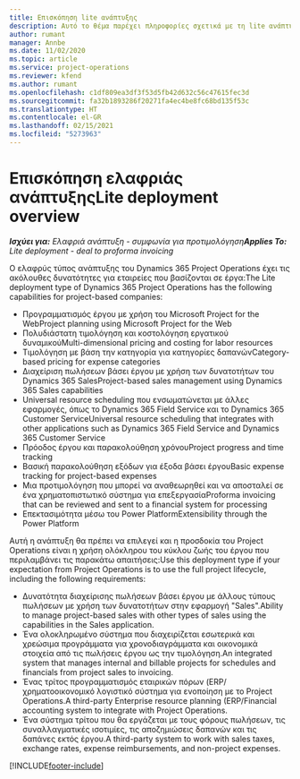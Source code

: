 ```yaml
---
title: Επισκόπηση lite ανάπτυξης
description: Αυτό το θέμα παρέχει πληροφορίες σχετικά με τη lite ανάπτυξη του Dynamics 365 Project Operations.
author: rumant
manager: Annbe
ms.date: 11/02/2020
ms.topic: article
ms.service: project-operations
ms.reviewer: kfend
ms.author: rumant
ms.openlocfilehash: c1df809ea3df3f53d5fb42d632c56c47615fec3d
ms.sourcegitcommit: fa32b1893286f20271fa4ec4be8fc68bd135f53c
ms.translationtype: HT
ms.contentlocale: el-GR
ms.lasthandoff: 02/15/2021
ms.locfileid: "5273963"
---
```

# <a name="lite-deployment-overview"></a><span data-ttu-id="82c40-103">Επισκόπηση ελαφριάς ανάπτυξης</span><span class="sxs-lookup"><span data-stu-id="82c40-103">Lite deployment overview</span></span>

<span data-ttu-id="82c40-104">_**Ισχύει για:** Ελαφριά ανάπτυξη - συμφωνία για προτιμολόγηση_</span><span class="sxs-lookup"><span data-stu-id="82c40-104">_**Applies To:** Lite deployment - deal to proforma invoicing_</span></span>

<span data-ttu-id="82c40-105">Ο ελαφρύς τύπος ανάπτυξης του Dynamics 365 Project Operations έχει τις ακόλουθες δυνατότητες για εταιρείες που βασίζονται σε έργα:</span><span class="sxs-lookup"><span data-stu-id="82c40-105">The Lite deployment type of Dynamics 365 Project Operations has the following capabilities for project-based companies:</span></span>

- <span data-ttu-id="82c40-106">Προγραμματισμός έργου με χρήση του Microsoft Project for the Web</span><span class="sxs-lookup"><span data-stu-id="82c40-106">Project planning using Microsoft Project for the Web</span></span>
- <span data-ttu-id="82c40-107">Πολυδιάστατη τιμολόγηση και κοστολόγηση εργατικού δυναμικού</span><span class="sxs-lookup"><span data-stu-id="82c40-107">Multi-dimensional pricing and costing for labor resources</span></span>
- <span data-ttu-id="82c40-108">Τιμολόγηση με βάση την κατηγορία για κατηγορίες δαπανών</span><span class="sxs-lookup"><span data-stu-id="82c40-108">Category-based pricing for expense categories</span></span>
- <span data-ttu-id="82c40-109">Διαχείριση πωλήσεων βάσει έργου με χρήση των δυνατοτήτων του Dynamics 365 Sales</span><span class="sxs-lookup"><span data-stu-id="82c40-109">Project-based sales management using Dynamics 365 Sales capabilities</span></span>
- <span data-ttu-id="82c40-110">Universal resource scheduling που ενσωματώνεται με άλλες εφαρμογές, όπως το Dynamics 365 Field Service και το Dynamics 365 Customer Service</span><span class="sxs-lookup"><span data-stu-id="82c40-110">Universal resource scheduling that integrates with other applications such as Dynamics 365 Field Service and Dynamics 365 Customer Service</span></span>
- <span data-ttu-id="82c40-111">Πρόοδος έργου και παρακολούθηση χρόνου</span><span class="sxs-lookup"><span data-stu-id="82c40-111">Project progress and time tracking</span></span>
- <span data-ttu-id="82c40-112">Βασική παρακολούθηση εξόδων για έξοδα βάσει έργου</span><span class="sxs-lookup"><span data-stu-id="82c40-112">Basic expense tracking for project-based expenses</span></span>
- <span data-ttu-id="82c40-113">Μια προτιμολόγηση που μπορεί να αναθεωρηθεί και να αποσταλεί σε ένα χρηματοπιστωτικό σύστημα για επεξεργασία</span><span class="sxs-lookup"><span data-stu-id="82c40-113">Proforma invoicing that can be reviewed and sent to a financial system for processing</span></span>
- <span data-ttu-id="82c40-114">Επεκτασιμότητα μέσω του Power Platform</span><span class="sxs-lookup"><span data-stu-id="82c40-114">Extensibility through the Power Platform</span></span>

<span data-ttu-id="82c40-115">Αυτή η ανάπτυξη θα πρέπει να επιλεγεί και η προσδοκία του Project Operations είναι η χρήση ολόκληρου του κύκλου ζωής του έργου που περιλαμβάνει τις παρακάτω απαιτήσεις:</span><span class="sxs-lookup"><span data-stu-id="82c40-115">Use this deployment type if your expectation from Project Operations is to use the full project lifecycle, including the following requirements:</span></span>

- <span data-ttu-id="82c40-116">Δυνατότητα διαχείρισης πωλήσεων βάσει έργου με άλλους τύπους πωλήσεων με χρήση των δυνατοτήτων στην εφαρμογή "Sales".</span><span class="sxs-lookup"><span data-stu-id="82c40-116">Ability to manage project-based sales with other types of sales using the capabilities in the Sales application.</span></span>
- <span data-ttu-id="82c40-117">Ένα ολοκληρωμένο σύστημα που διαχειρίζεται εσωτερικά και χρεώσιμα προγράμματα για χρονοδιαγράμματα και οικονομικά στοιχεία από τις πωλήσεις έργου ως την τιμολόγηση.</span><span class="sxs-lookup"><span data-stu-id="82c40-117">An integrated system that manages internal and billable projects for schedules and financials from project sales to invoicing.</span></span>
- <span data-ttu-id="82c40-118">Ένας τρίτος προγραμματισμός εταιρικών πόρων (ERP/χρηματοοικονομικό λογιστικό σύστημα για ενοποίηση με το Project Operations.</span><span class="sxs-lookup"><span data-stu-id="82c40-118">A third-party Enterprise resource planning (ERP/Financial accounting system to integrate with Project Operations.</span></span>
- <span data-ttu-id="82c40-119">Ένα σύστημα τρίτου που θα εργάζεται με τους φόρους πωλήσεων, τις συναλλαγματικές ισοτιμίες, τις αποζημιώσεις δαπανών και τις δαπάνες εκτός έργου.</span><span class="sxs-lookup"><span data-stu-id="82c40-119">A third-party system to work with sales taxes, exchange rates, expense reimbursements, and non-project expenses.</span></span>


[!INCLUDE[footer-include](../includes/footer-banner.md)]